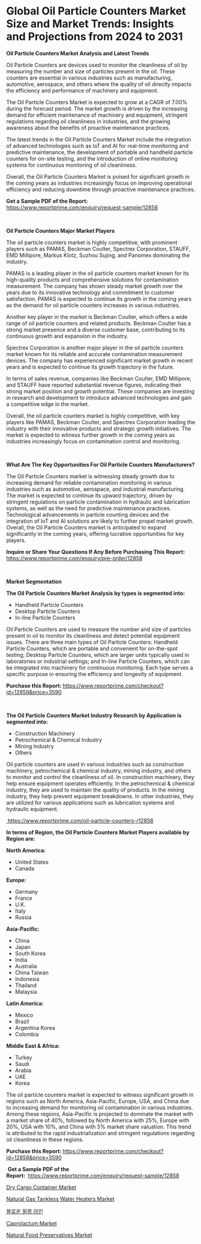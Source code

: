 <p><h1>Global Oil Particle Counters Market Size and Market Trends: Insights and Projections from 2024 to 2031</h1></p><p><strong>Oil Particle Counters Market Analysis and Latest Trends</strong></p>
<p><p>Oil Particle Counters are devices used to monitor the cleanliness of oil by measuring the number and size of particles present in the oil. These counters are essential in various industries such as manufacturing, automotive, aerospace, and others where the quality of oil directly impacts the efficiency and performance of machinery and equipment.</p><p>The Oil Particle Counters Market is expected to grow at a CAGR of 7.00% during the forecast period. The market growth is driven by the increasing demand for efficient maintenance of machinery and equipment, stringent regulations regarding oil cleanliness in industries, and the growing awareness about the benefits of proactive maintenance practices.</p><p>The latest trends in the Oil Particle Counters Market include the integration of advanced technologies such as IoT and AI for real-time monitoring and predictive maintenance, the development of portable and handheld particle counters for on-site testing, and the introduction of online monitoring systems for continuous monitoring of oil cleanliness.</p><p>Overall, the Oil Particle Counters Market is poised for significant growth in the coming years as industries increasingly focus on improving operational efficiency and reducing downtime through proactive maintenance practices.</p></p>
<p><strong>Get a Sample PDF of the Report:&nbsp;</strong> <a href="https://www.reportprime.com/enquiry/request-sample/12858">https://www.reportprime.com/enquiry/request-sample/12858</a></p>
<p>&nbsp;</p>
<p><strong>Oil Particle Counters Major Market Players</strong></p>
<p><p>The oil particle counters market is highly competitive, with prominent players such as PAMAS, Beckman Coulter, Spectrex Corporation, STAUFF, EMD Millipore, Markus Klotz, Suzhou Sujing, and Panomex dominating the industry.</p><p>PAMAS is a leading player in the oil particle counters market known for its high-quality products and comprehensive solutions for contamination measurement. The company has shown steady market growth over the years due to its innovative technology and commitment to customer satisfaction. PAMAS is expected to continue its growth in the coming years as the demand for oil particle counters increases in various industries.</p><p>Another key player in the market is Beckman Coulter, which offers a wide range of oil particle counters and related products. Beckman Coulter has a strong market presence and a diverse customer base, contributing to its continuous growth and expansion in the industry.</p><p>Spectrex Corporation is another major player in the oil particle counters market known for its reliable and accurate contamination measurement devices. The company has experienced significant market growth in recent years and is expected to continue its growth trajectory in the future.</p><p>In terms of sales revenue, companies like Beckman Coulter, EMD Millipore, and STAUFF have reported substantial revenue figures, indicating their strong market position and growth potential. These companies are investing in research and development to introduce advanced technologies and gain a competitive edge in the market.</p><p>Overall, the oil particle counters market is highly competitive, with key players like PAMAS, Beckman Coulter, and Spectrex Corporation leading the industry with their innovative products and strategic growth initiatives. The market is expected to witness further growth in the coming years as industries increasingly focus on contamination control and monitoring.</p></p>
<p>&nbsp;</p>
<p><strong>What Are The Key Opportunities For Oil Particle Counters Manufacturers?</strong></p>
<p><p>The Oil Particle Counters market is witnessing steady growth due to increasing demand for reliable contamination monitoring in various industries such as automotive, aerospace, and industrial manufacturing. The market is expected to continue its upward trajectory, driven by stringent regulations on particle contamination in hydraulic and lubrication systems, as well as the need for predictive maintenance practices. Technological advancements in particle counting devices and the integration of IoT and AI solutions are likely to further propel market growth. Overall, the Oil Particle Counters market is anticipated to expand significantly in the coming years, offering lucrative opportunities for key players.</p></p>
<p><strong>Inquire or Share Your Questions If Any Before Purchasing This Report:</strong> <a href="https://www.reportprime.com/enquiry/pre-order/12858">https://www.reportprime.com/enquiry/pre-order/12858</a></p>
<p>&nbsp;</p>
<p><strong>Market Segmentation</strong></p>
<p><strong>The Oil Particle Counters Market Analysis by types is segmented into:</strong></p>
<p><ul><li>Handheld Particle Counters</li><li>Desktop Particle Counters</li><li>In-line Particle Counters</li></ul></p>
<p><p>Oil Particle Counters are used to measure the number and size of particles present in oil to monitor its cleanliness and detect potential equipment issues. There are three main types of Oil Particle Counters: Handheld Particle Counters, which are portable and convenient for on-the-spot testing; Desktop Particle Counters, which are larger units typically used in laboratories or industrial settings; and In-line Particle Counters, which can be integrated into machinery for continuous monitoring. Each type serves a specific purpose in ensuring the efficiency and longevity of equipment.</p></p>
<p><strong>Purchase this Report:&nbsp;</strong><a href="https://www.reportprime.com/checkout?id=12858&price=3590">https://www.reportprime.com/checkout?id=12858&price=3590</a></p>
<p>&nbsp;</p>
<p><strong>The Oil Particle Counters Market Industry Research by Application is segmented into:</strong></p>
<p><ul><li>Construction Machinery</li><li>Petrochemical & Chemical Industry</li><li>Mining Industry</li><li>Others</li></ul></p>
<p><p>Oil particle counters are used in various industries such as construction machinery, petrochemical & chemical industry, mining industry, and others to monitor and control the cleanliness of oil. In construction machinery, they help ensure equipment operates efficiently. In the petrochemical & chemical industry, they are used to maintain the quality of products. In the mining industry, they help prevent equipment breakdowns. In other industries, they are utilized for various applications such as lubrication systems and hydraulic equipment.</p></p>
<p><a href="https://www.reportprime.com/oil-particle-counters-r12858">&nbsp;https://www.reportprime.com/oil-particle-counters-r12858</a></p>
<p><strong>In terms of Region, the Oil Particle Counters Market Players available by Region are:</strong></p>
<p>
    <p> <strong> North America: </strong>
        <ul>
            <li>United States</li>
            <li>Canada</li>
        </ul>
        </p> 
    <p> <strong> Europe: </strong>
        <ul>
            <li>Germany</li>
            <li>France</li>
            <li>U.K.</li>
            <li>Italy</li>
            <li>Russia</li>
        </ul>
        </p> 
    <p> <strong> Asia-Pacific: </strong>
        <ul>
            <li>China</li>
            <li>Japan</li>
            <li>South Korea</li>
            <li>India</li>
            <li>Australia</li>
            <li>China Taiwan</li>
            <li>Indonesia</li>
            <li>Thailand</li>
            <li>Malaysia</li>
        </ul>
        </p> 
    <p> <strong> Latin America: </strong>
        <ul>
            <li>Mexico</li>
            <li>Brazil</li>
            <li>Argentina Korea</li>
            <li>Colombia</li>
        </ul>
        </p> 
    <p> <strong> Middle East & Africa: </strong>
        <ul>
            <li>Turkey</li>
            <li>Saudi</li>
            <li>Arabia</li>
            <li>UAE</li>
            <li>Korea</li>
        </ul>
    </p>
    </p>
<p><p>The oil particle counters market is expected to witness significant growth in regions such as North America, Asia-Pacific, Europe, USA, and China due to increasing demand for monitoring oil contamination in various industries. Among these regions, Asia-Pacific is projected to dominate the market with a market share of 40%, followed by North America with 25%, Europe with 20%, USA with 10%, and China with 5% market share valuation. This trend is attributed to the rapid industrialization and stringent regulations regarding oil cleanliness in these regions.</p></p>
<p><strong>Purchase this Report: </strong><a href="https://www.reportprime.com/checkout?id=12858&price=3590">https://www.reportprime.com/checkout?id=12858&price=3590</a></p>
<p>&nbsp;<strong>Get a Sample PDF of the Report:&nbsp;&nbsp;</strong><a href="https://www.reportprime.com/enquiry/request-sample/12858">https://www.reportprime.com/enquiry/request-sample/12858</a></p>
<p><strong></strong></p>
<p><p><a href="https://github.com/beatblasta/Market-Research-Report-List-2/blob/main/dry-cargo-container-market.md">Dry Cargo Container Market</a></p><p><a href="https://github.com/shotows/Market-Research-Report-List-2/blob/main/natural-gas-tankless-water-heaters-market.md">Natural Gas Tankless Water Heaters Market</a></p><p><a href="https://github.com/darrellockm3ytan895656/Market-Research-Report-List-1/blob/main/358382419076.md">블로운 필름 라인</a></p><p><a href="https://issuu.com/reportprime-2/docs/caprolactum-market-size-2030.pptx">Caprolactum Market</a></p><p><a href="https://issuu.com/reportprime-2/docs/natural-food-preservatives-market-size-2030.pptx">Natural Food Preservatives Market</a></p></p>